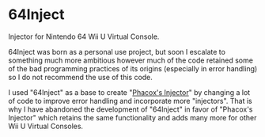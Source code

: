 # 64Inject

Injector for Nintendo 64 Wii U Virtual Console.

64Inject was born as a personal use project, but soon I escalate to something much more ambitious however much of the code retained some of the bad programming practices of its origins (especially in error handling) so I do not recommend the use of this code.

I used "64Inject" as a base to create "[Phacox's Injector]( https://github.com/phacoxcll/PhacoxsInjector)" by changing a lot of code to improve error handling and incorporate more "injectors". That is why I have abandoned the development of "64Inject" in favor of "Phacox's Injector" which retains the same functionality and adds many more for other Wii U Virtual Consoles.
